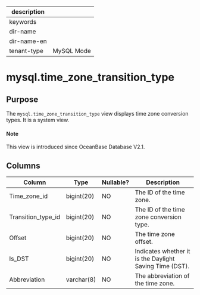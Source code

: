 | description ||
|---|---|
| keywords ||
| dir-name ||
| dir-name-en ||
| tenant-type | MySQL Mode |

# mysql.time_zone_transition_type

## Purpose

The `mysql.time_zone_transition_type` view displays time zone conversion types. It is a system view.

<main id="notice" type='explain'>
  <h4>Note</h4>
  <p>This view is introduced since OceanBase Database V2.1. </p>
</main>

## Columns

| **Column** | **Type** | **Nullable?** | **Description** |
|--------------------|------------|----------------|-----------|
| Time_zone_id | bigint(20) | NO | The ID of the time zone. |
| Transition_type_id | bigint(20) | NO | The ID of the time zone conversion type. |
| Offset | bigint(20) | NO | The time zone offset. |
| Is_DST | bigint(20) | NO | Indicates whether it is the Daylight Saving Time (DST). |
| Abbreviation | varchar(8) | NO | The abbreviation of the time zone. |
